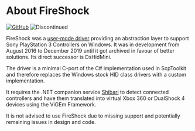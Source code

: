 # About FireShock

[![GitHub](https://img.shields.io/badge/GitHub-yellowgreen?logo=github)](https://github.com/ViGEm/FireShock) ![Discontinued](https://img.shields.io/badge/Project%20discontinued-critical)

FireShock was a [user-mode driver](https://docs.microsoft.com/en-us/windows-hardware/drivers/wdf/getting-started-with-umdf-version-2) providing an abstraction layer to support Sony PlayStation 3 Controllers on Windows. It was in development from August 2016 to December 2019 until it got archived in favour of better solutions. Its direct successor is DsHidMini.

The driver is a minimal C-port of the C# implementation used in ScpToolkit and therefore replaces the Windows stock HID class drivers with a custom implementation.

It requires the .NET companion service [Shibari](https://github.com/ViGEm/Shibari) to detect connected controllers and have them translated into virtual Xbox 360 or DualShock 4 devices using the ViGEm Framework.

It is not advised to use FireShock due to missing support and potentially remaining issues in design and code.
